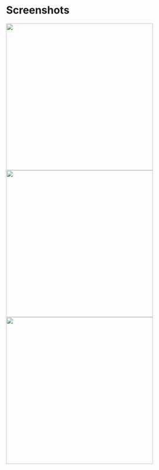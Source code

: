 # Screenshots

<img src="https://github.com/anil-s-yadav/Calculator-in-Kotlin/assets/63013659/7811f690-8fb3-47e9-b3fd-99e9b0a2c567" height="400">
<img src="https://github.com/anil-s-yadav/Calculator-in-Kotlin/assets/63013659/63f8416f-ef14-4fb6-9eee-449e6d9faac0" height="400">
<img src="https://github.com/anil-s-yadav/Calculator-in-Kotlin/assets/63013659/a0f8b8fa-95d6-4f2e-9bcd-b5f87a85f6ee" height="400">
